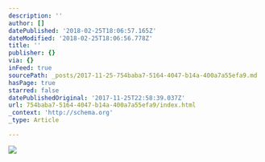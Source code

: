 ```yaml
---
description: ''
author: []
datePublished: '2018-02-25T18:06:57.165Z'
dateModified: '2018-02-25T18:06:56.778Z'
title: ''
publisher: {}
via: {}
inFeed: true
sourcePath: _posts/2017-11-25-754baba7-5164-4047-b14a-400a7a55efa9.md
hasPage: true
starred: false
datePublishedOriginal: '2017-11-25T22:58:39.037Z'
url: 754baba7-5164-4047-b14a-400a7a55efa9/index.html
_context: 'http://schema.org'
_type: Article

---
```

![](https://the-grid-user-content.s3-us-west-2.amazonaws.com/b474b27d-d1ac-439d-bac9-8989d4301c4c.jpg)